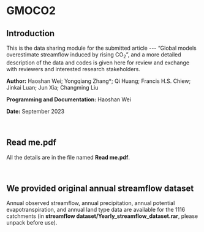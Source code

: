 # GMOCO2

## Introduction
This is the data sharing module for the submitted article --- “Global models overestimate streamflow induced by rising CO<sub>2</sub>”, and a more detailed description of the data and codes is given here for review and exchange with reviewers and interested research stakeholders. 

**Author:** Haoshan Wei; Yongqiang Zhang*; Qi Huang; Francis H.S. Chiew; Jinkai Luan; Jun Xia; Changming Liu

**Programming and Documentation:** Haoshan Wei

**Date:** September 2023

<br/>

## Read me.pdf

All the details are in the file named **Read me.pdf**.

<br/>

## We provided original annual streamflow dataset

Annual observed streamflow, annual precipitation, annual potential evapotranspiration, and annual land type data are available for the 1116 catchments (in **streamflow dataset/Yearly_streamflow_dataset.rar**, please unpack before use).
